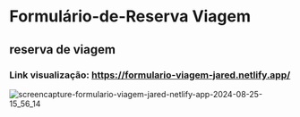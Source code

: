 # Formulário-de-Reserva Viagem
## reserva de viagem
### Link visualização: https://formulario-viagem-jared.netlify.app/
![screencapture-formulario-viagem-jared-netlify-app-2024-08-25-15_56_14](https://github.com/user-attachments/assets/95871162-25e0-47a5-9a0f-ff54a08ee680)

